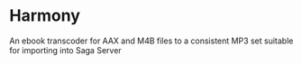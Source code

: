 # Harmony

An ebook transcoder for AAX and M4B files to a consistent MP3 set suitable for importing into Saga Server
